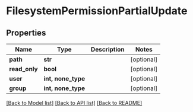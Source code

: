 # FilesystemPermissionPartialUpdate


## Properties

Name | Type | Description | Notes
------------ | ------------- | ------------- | -------------
**path** | **str** |  | [optional] 
**read_only** | **bool** |  | [optional] 
**user** | **int, none_type** |  | [optional] 
**group** | **int, none_type** |  | [optional] 

[[Back to Model list]](../README.md#models) [[Back to API list]](../README.md#api-endpoints) [[Back to README]](../README.md)


